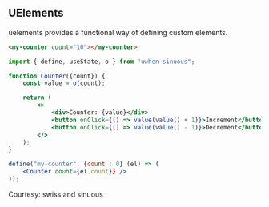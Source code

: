 ## UElements

uelements provides a functional way of defining custom elements.

```html
<my-counter count="10"></my-counter>
```

```jsx
import { define, useState, o } from "uwhen-sinuous";

function Counter({count}) {
	const value = o(count);

	return (
		<>
			<div>Counter: {value}</div>
			<button onClick={() => value(value() + 1)}>Increment</button>
			<button onClick={() => value(value() - 1)}>Decrement</button>
		</>
	);
}

define("my-counter", {count : 0} (el) => (
	<Counter count={el.count}} />
));
```

Courtesy: swiss and sinuous
